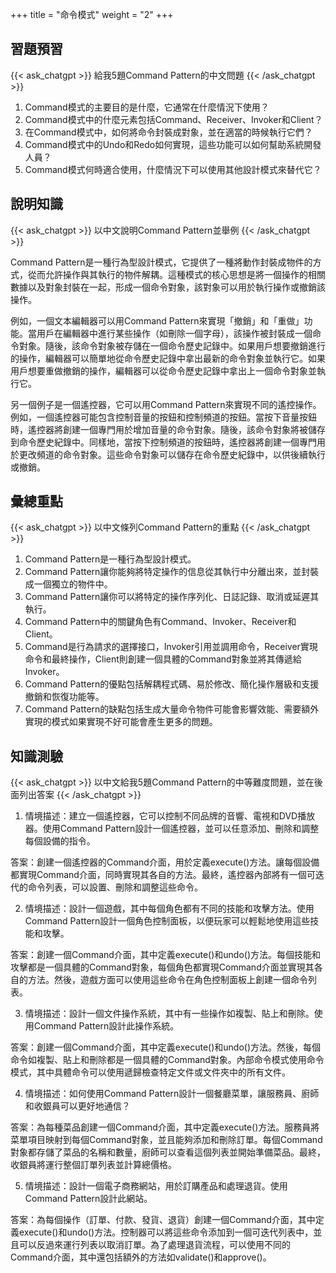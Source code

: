 +++
title = "命令模式"
weight = "2"
+++
## 習題預習
{{< ask_chatgpt >}}
給我5題Command Pattern的中文問題
{{< /ask_chatgpt >}}



1. Command模式的主要目的是什麼，它通常在什麼情況下使用？
2. Command模式中的什麼元素包括Command、Receiver、Invoker和Client？
3. 在Command模式中，如何將命令封裝成對象，並在適當的時候執行它們？
4. Command模式中的Undo和Redo如何實現，這些功能可以如何幫助系統開發人員？
5. Command模式何時適合使用，什麼情況下可以使用其他設計模式來替代它？   

## 說明知識
{{< ask_chatgpt >}}
以中文說明Command Pattern並舉例
{{< /ask_chatgpt >}}



Command Pattern是一種行為型設計模式，它提供了一種將動作封裝成物件的方式，從而允許操作與其執行的物件解耦。這種模式的核心思想是將一個操作的相關數據以及對象封裝在一起，形成一個命令對象，該對象可以用於執行操作或撤銷該操作。

例如，一個文本編輯器可以用Command Pattern來實現「撤銷」和「重做」功能。當用戶在編輯器中進行某些操作（如刪除一個字母），該操作被封裝成一個命令對象。隨後，該命令對象被存儲在一個命令歷史記錄中。如果用戶想要撤銷進行的操作，編輯器可以簡單地從命令歷史記錄中拿出最新的命令對象並執行它。如果用戶想要重做撤銷的操作，編輯器可以從命令歷史記錄中拿出上一個命令對象並執行它。

另一個例子是一個遙控器，它可以用Command Pattern來實現不同的遙控操作。例如，一個遙控器可能包含控制音量的按鈕和控制頻道的按鈕。當按下音量按鈕時，遙控器將創建一個專門用於增加音量的命令對象。隨後，該命令對象將被儲存到命令歷史紀錄中。同樣地，當按下控制頻道的按鈕時，遙控器將創建一個專門用於更改頻道的命令對象。這些命令對象可以儲存在命令歷史紀錄中，以供後續執行或撤銷。   

## 彙總重點
{{< ask_chatgpt >}}
以中文條列Command Pattern的重點
{{< /ask_chatgpt >}}



1. Command Pattern是一種行為型設計模式。
2. Command Pattern讓你能夠將特定操作的信息從其執行中分離出來，並封裝成一個獨立的物件中。
3. Command Pattern讓你可以將特定的操作序列化、日誌記錄、取消或延遲其執行。
4. Command Pattern中的關鍵角色有Command、Invoker、Receiver和Client。
5. Command是行為請求的選擇接口，Invoker引用並調用命令，Receiver實現命令和最終操作，Client則創建一個具體的Command對象並將其傳遞給Invoker。
6. Command Pattern的優點包括解耦程式碼、易於修改、簡化操作層級和支援撤銷和恢復功能等。
7. Command Pattern的缺點包括生成大量命令物件可能會影響效能、需要額外實現的模式如果實現不好可能會產生更多的問題。   

## 知識測驗
{{< ask_chatgpt >}}
以中文給我5題Command Pattern的中等難度問題，並在後面列出答案
{{< /ask_chatgpt >}}



1. 情境描述：建立一個遙控器，它可以控制不同品牌的音響、電視和DVD播放器。使用Command Pattern設計一個遙控器，並可以任意添加、刪除和調整每個設備的指令。

答案：創建一個遙控器的Command介面，用於定義execute()方法。讓每個設備都實現Command介面，同時實現其各自的方法。最終，遙控器內部將有一個可迭代的命令列表，可以設置、刪除和調整這些命令。

2. 情境描述：設計一個遊戲，其中每個角色都有不同的技能和攻擊方法。使用Command Pattern設計一個角色控制面板，以便玩家可以輕鬆地使用這些技能和攻擊。

答案：創建一個Command介面，其中定義execute()和undo()方法。每個技能和攻擊都是一個具體的Command對象，每個角色都實現Command介面並實現其各自的方法。然後，遊戲方面可以使用這些命令在角色控制面板上創建一個命令列表。

3. 情境描述：設計一個文件操作系統，其中有一些操作如複製、貼上和刪除。使用Command Pattern設計此操作系統。

答案：創建一個Command介面，其中定義execute()和undo()方法。然後，每個命令如複製、貼上和刪除都是一個具體的Command對象。內部命令模式使用命令模式，其中具體命令可以使用遞歸檢查特定文件或文件夾中的所有文件。

4. 情境描述：如何使用Command Pattern設計一個餐廳菜單，讓服務員、廚師和收銀員可以更好地通信？

答案：為每種菜品創建一個Command介面，其中定義execute()方法。服務員將菜單項目映射到每個Command對象，並且能夠添加和刪除訂單。每個Command對象都存儲了菜品的名稱和數量，廚師可以查看這個列表並開始準備菜品。最終，收銀員將運行整個訂單列表並計算總價格。

5. 情境描述：設計一個電子商務網站，用於訂購產品和處理退貨。使用Command Pattern設計此網站。

答案：為每個操作（訂單、付款、發貨、退貨）創建一個Command介面，其中定義execute()和undo()方法。控制器可以將這些命令添加到一個可迭代列表中，並且可以反過來運行列表以取消訂單。為了處理退貨流程，可以使用不同的Command介面，其中還包括額外的方法如validate()和approve()。   

